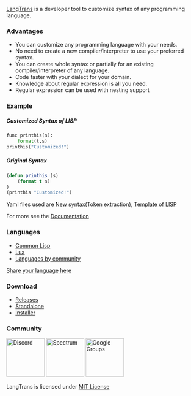 [LangTrans](https://github.com/LangTrans/LangTrans) is a developer tool to customize syntax of any programming language.

### Advantages
- You can customize any programming language with your needs.
- No need to create a new compiler/interpreter to use your preferred syntax.
- You can create whole syntax or partially for an existing compiler/interpreter of any language.
- Code faster with your dialect for your domain.
- Knowledge about regular expression is all you need.
- Regular expression can be used with nesting support

### Example
##### Customized Syntax of LISP

```python
func printhis(s):
	format(t,s)
printhis("Customized!")
```

##### Original Syntax 

```lisp
(defun printhis (s)
	(format t s)
)
(printhis "Customized!")
```
Yaml files used are [New syntax](https://github.com/LangTrans/LangTrans/blob/main/example/source.yaml)(Token extraction), [Template of LISP](https://github.com/LangTrans/LangTrans/blob/main/example/target.yaml)

For more see the [Documentation](https://langtrans.readthedocs.io/en/latest/)

### Languages
* [Common Lisp](https://github.com/B-R-P/LISP_Trans)
* [Lua](https://github.com/B-R-P/Lua_Trans)
* [Languages by community](https://langtrans.github.io/langtransrepos/)

[Share your language here](https://forms.gle/YDEKapaTZmJspyDeA)

### Download
- [Releases](https://github.com/LangTrans/LangTrans/releases)
- [Standalone](https://drive.google.com/uc?export=download&id=14lanbflcifeIM3PSCL3fF3rFxSBPrt7W)<br>
- [Installer](https://drive.google.com/uc?export=download&id=15soZJZCDrDP5KGVxvD5L9Sg7109XVc7y)

### Community
[<img src="https://discord.com/assets/2c21aeda16de354ba5334551a883b481.png" alt="Discord" style="height: 100px;width: 100px;"/>](https://discord.gg/3nDwppur5S)
[<img src="https://avatars.githubusercontent.com/u/25838825?s=200&v=4" alt="Spectrum" style="height: 100px;width: 100px;"/>](https://spectrum.chat/langtrans-community)
[<img src="https://www.gstatic.com/images/branding/product/2x/groups_48dp.png" alt="Google Groups" style="height: 100px;width: 100px;"/>](https://groups.google.com/g/langtrans-community)

LangTrans is licensed under [MIT License](https://raw.githubusercontent.com/B-R-P/LangTrans/main/LICENSE)
